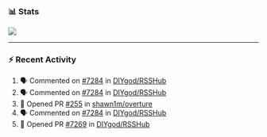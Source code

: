 ### :bar_chart: Stats

<a href="#">
  <img align="center" src="https://github-readme-stats.vercel.app/api?username=tuzi3040&show_icons=true&theme=dark" />
</a>

---

### :zap: Recent Activity

<!--START_SECTION:activity-->
1. 🗣 Commented on [#7284](https://github.com/DIYgod/RSSHub/issues/7284) in [DIYgod/RSSHub](https://github.com/DIYgod/RSSHub)
2. 🗣 Commented on [#7284](https://github.com/DIYgod/RSSHub/issues/7284) in [DIYgod/RSSHub](https://github.com/DIYgod/RSSHub)
3. 💪 Opened PR [#255](https://github.com/shawn1m/overture/pull/255) in [shawn1m/overture](https://github.com/shawn1m/overture)
4. 🗣 Commented on [#7284](https://github.com/DIYgod/RSSHub/issues/7284) in [DIYgod/RSSHub](https://github.com/DIYgod/RSSHub)
5. 💪 Opened PR [#7269](https://github.com/DIYgod/RSSHub/pull/7269) in [DIYgod/RSSHub](https://github.com/DIYgod/RSSHub)
<!--END_SECTION:activity-->
